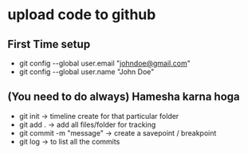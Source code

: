 # upload code to github

## First Time setup
* git config --global user.email "johndoe@gmail.com"
* git config --global user.name "John Doe"

## (You need to do always) Hamesha karna hoga
* git init  ->  timeline create for that particular folder
* git add . ->  add all files/folder for tracking
* git commit -m "message"  -> create a savepoint / breakpoint
* git log   ->  to list all the commits